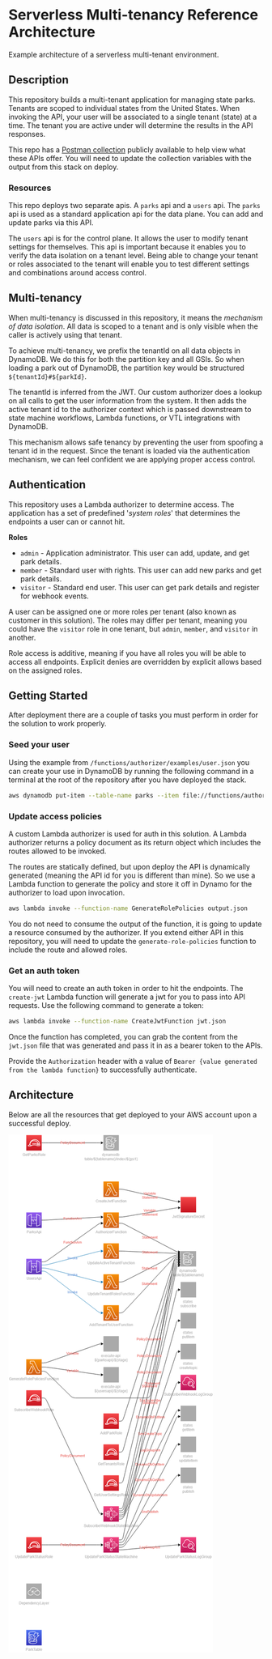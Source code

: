 # Serverless Multi-tenancy Reference Architecture
Example architecture of a serverless multi-tenant environment.

## Description

This repository builds a multi-tenant application for managing state parks. Tenants are scoped to individual states from the United States. When invoking the API, your user will be associated to a single tenant (state) at a time. The tenant you are active under will determine the results in the API responses.

This repo has a [Postman collection](https://www.postman.com/allenheltondev/workspace/serverless/collection/16041239-d1cccc8a-21ba-45ce-9143-9f1353d94b5b?ctx=documentation) publicly available to help view what these APIs offer. You will need to update the collection variables with the output from this stack on deploy.

### Resources

This repo deploys two separate apis. A `parks` api and a `users` api. The `parks` api is used as a standard application api for the data plane. You can add and update parks via this API.

The `users` api is for the control plane. It allows the user to modify tenant settings for themselves. This api is important because it enables you to verify the data isolation on a tenant level. Being able to change your tenant or roles associated to the tenant will enable you to test different settings and combinations around access control.

## Multi-tenancy

When multi-tenancy is discussed in this repository, it means the *mechanism of data isolation*. All data is scoped to a tenant and is only visible when the caller is actively using that tenant.

To achieve multi-tenancy, we prefix the tenantId on all data objects in DynamoDB. We do this for both the partition key and all GSIs. So when loading a park out of DynamoDB, the partition key would be structured `${tenantId}#${parkId}`. 

The tenantId is inferred from the JWT. Our custom authorizer does a lookup on all calls to get the user information from the system. It then adds the active tenant id to the authorizer context which is passed downstream to state machine workflows, Lambda functions, or VTL integrations with DynamoDB.

This mechanism allows safe tenancy by preventing the user from spoofing a tenant id in the request. Since the tenant is loaded via the authentication mechanism, we can feel confident we are applying proper access control.

## Authentication

This repository uses a Lambda authorizer to determine access. The application has a set of predefined '*system roles*' that determines the endpoints a user can or cannot hit.

**Roles**
* `admin` - Application administrator. This user can add, update, and get park details.
* `member` - Standard user with rights. This user can add new parks and get park details.
* `visitor` - Standard end user. This user can get park details and register for webhook events.

A user can be assigned one or more roles per tenant (also known as customer in this solution). The roles may differ per tenant, meaning you could have the `visitor` role in one tenant, but `admin`, `member`, and `visitor` in another. 

Role access is additive, meaning if you have all roles you will be able to access all endpoints. Explicit denies are overridden by explicit allows based on the assigned roles.

## Getting Started

After deployment there are a couple of tasks you must perform in order for the solution to work properly.

### Seed your user

Using the example from `/functions/authorizer/examples/user.json` you can create your use in DynamoDB by running the following command in a terminal at the root of the repository after you have deployed the stack.

```bash
aws dynamodb put-item --table-name parks --item file://functions/authorizer/examples/user.json
```

### Update access policies

A custom Lambda authorizer is used for auth in this solution. A Lambda authorizer returns a policy document as its return object which includes the routes allowed to be invoked.

The routes are statically defined, but upon deploy the API is dynamically generated (meaning the API id for you is different than mine). So we use a Lambda function to generate the policy and store it off in Dynamo for the authorizer to load upon invocation.

```bash
aws lambda invoke --function-name GenerateRolePolicies output.json
```

You do not need to consume the output of the function, it is going to update a resource consumed by the authorizer. If you extend either API in this repository, you will need to update the `generate-role-policies` function to include the route and allowed roles.

### Get an auth token

You will need to create an auth token in order to hit the endpoints. The `create-jwt` Lambda function will generate a jwt for you to pass into API requests. Use the following command to generate a token:

```bash
aws lambda invoke --function-name CreateJwtFunction jwt.json
```

Once the function has completed, you can grab the content from the `jwt.json` file that was generated and pass it in as a bearer token to the APIs. 

Provide the `Authorization` header with a value of `Bearer {value generated from the lambda function}` to successfully authenticate.

## Architecture

Below are all the resources that get deployed to your AWS account upon a successful deploy.

![Infrastructure Diagram](./diagrams//infrastructure-diagram.png)